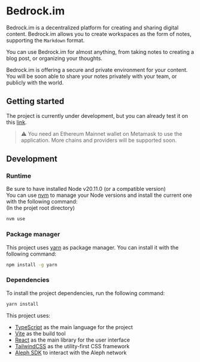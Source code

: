 # Bedrock.im

Bedrock.im is a decentralized platform for creating and sharing digital content.
Bedrock.im allows you to create workspaces as the form of notes, supporting the `Markdown` format.

You can use Bedrock.im for almost anything, from taking notes to creating a blog post, or organizing your thoughts.

Bedrock.im is offering a secure and private environment for your content.
You will be soon able to share your notes privately with your team, or publicly with the world.

## Getting started

The project is currently under development, but you can already test it on this [link](https://aleph-decentralize-everything.vercel.app/).

> :warning: You need an Ethereum Mainnet wallet on Metamask to use the application.
> More chains and providers will be supported soon.

## Development

### Runtime

Be sure to have installed Node v20.11.0 (or a compatible version)<br>
You can use [nvm](https://github.com/nvm-sh/nvm) to manage your Node versions and install the current one with the following command:<br>
(In the projet root directory)

```bash
nvm use
```

### Package manager

This project uses [yarn](https://yarnpkg.com/) as package manager. You can install it with the following command:

```bash
npm install -g yarn
```

### Dependencies

To install the project dependencies, run the following command:

```bash
yarn install
```

This project uses:

- [TypeScript](https://www.typescriptlang.org/) as the main language for the project
- [Vite](https://vitejs.dev/) as the build tool
- [React](https://reactjs.org/) as the main library for the user interface
- [TailwindCSS](https://tailwindcss.com/) as the utility-first CSS framework
- [Aleph SDK](https://aleph-im.gitbook.io/ts-sdk/) to interact with the Aleph network
